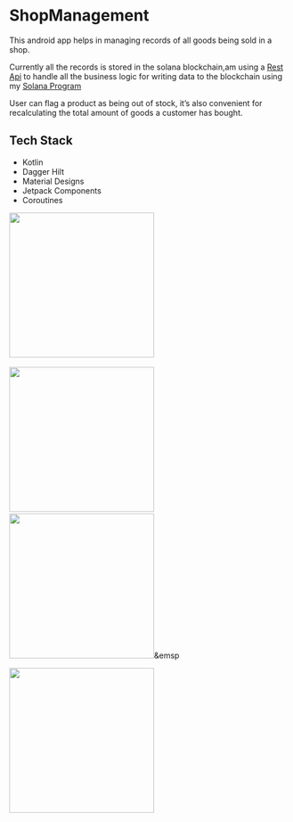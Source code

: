 # ShopManagement

This android app helps in managing records of all goods being sold in a shop.

Currently all the records is stored in the solana blockchain,am using a [Rest Api](https://github.com/JusticeEli/shop-manager-api) to handle all the business logic for writing data to the blockchain using my [Solana Program](https://github.com/JusticeEli/shop-manager)





User can flag a product as being out of stock, it’s also
convenient for recalculating the total amount of goods a customer has bought.

## Tech Stack
- Kotlin
- Dagger Hilt
- Material Designs
- Jetpack Components
- Coroutines


<img src="https://user-images.githubusercontent.com/63531125/107875442-e4741d80-6ed0-11eb-97fd-c802fb6c0fb7.jpeg" width =260/>&emsp;


<img src="https://user-images.githubusercontent.com/63531125/107875434-e1792d00-6ed0-11eb-9024-25755d4760f1.jpeg" width =260/>&emsp;
<img src="https://user-images.githubusercontent.com/63531125/107875435-e211c380-6ed0-11eb-84a5-d405d77b88d4.jpeg" width =260/>&emsp

<img src="https://user-images.githubusercontent.com/63531125/107875440-e3db8700-6ed0-11eb-817d-43a01d360155.jpeg" width =260/>




